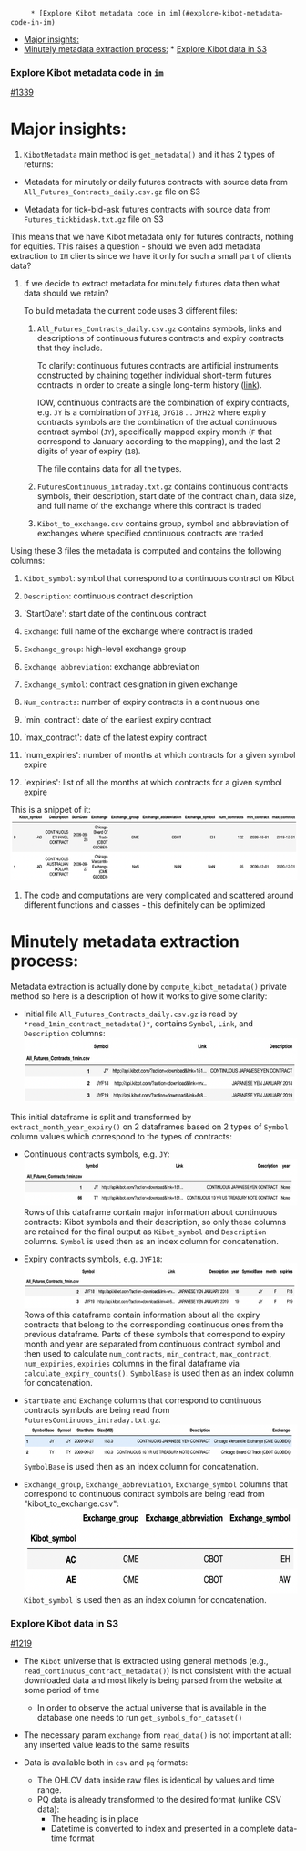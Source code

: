 <!--ts-->
         * [Explore Kibot metadata code in im](#explore-kibot-metadata-code-in-im)
   * [Major insights:](#major-insights)
   * [Minutely metadata extraction process:](#minutely-metadata-extraction-process)
         * [Explore Kibot data in S3](#explore-kibot-data-in-s3)



<!--te-->

### Explore Kibot metadata code in `im`

[<span
class="underline">#1339</span>](https://github.com/cryptokaizen/cmamp/issues/1339)

# Major insights:

1.  `KibotMetadata` main method is `get_metadata()` and it has 2 types of
    returns:

- Metadata for minutely or daily futures contracts with source data from
  `All_Futures_Contracts_daily.csv.gz` file on S3

- Metadata for tick-bid-ask futures contracts with source data from
  `Futures_tickbidask.txt.gz` file on S3

This means that we have Kibot metadata only for futures contracts, nothing for
equities. This raises a question - should we even add metadata extraction to
`IM` clients since we have it only for such a small part of clients data?

1.  If we decide to extract metadata for minutely futures data then what data
    should we retain?

    To build metadata the current code uses 3 different files:

    1.  `All_Futures_Contracts_daily.csv.gz` contains symbols, links and
        descriptions of continuous futures contracts and expiry contracts that
        they include.

        To clarify: continuous futures contracts are artificial instruments
        constructed by chaining together individual short-term futures contracts
        in order to create a single long-term history ([<span
        class="underline">link</span>](https://data.nasdaq.com/databases/SCF/documentation)).

        IOW, continuous contracts are the combination of expiry contracts, e.g.
        `JY` is a combination of `JYF18`, `JYG18` … `JYH22` where expiry
        contracts symbols are the combination of the actual continuous contract
        symbol (`JY`), specifically mapped expiry month (`F` that correspond to
        January according to the mapping), and the last 2 digits of year of
        expiry (`18`).

        The file contains data for all the types.

    2.  `FuturesContinuous_intraday.txt.gz` contains continuous contracts
        symbols, their description, start date of the contract chain, data size,
        and full name of the exchange where this contract is traded

    3.  `Kibot_to_exchange.csv` contains group, symbol and abbreviation of
        exchanges where specified continuous contracts are traded

Using these 3 files the metadata is computed and contains the following columns:

1.  `Kibot_symbol`: symbol that correspond to a continuous contract on Kibot

2.  `Description`: continuous contract description

3.  `StartDate': start date of the continuous contract

4.  `Exchange`: full name of the exchange where contract is traded

5.  `Exchange_group`: high-level exchange group

6.  `Exchange_abbreviation`: exchange abbreviation

7.  `Exchange_symbol`: contract designation in given exchange

8.  `Num_contracts`: number of expiry contracts in a continuous one

9.  `min_contract': date of the earliest expiry contract

10. `max_contract': date of the latest expiry contract

11. `num_expiries': number of months at which contracts for a given symbol
    expire

12. `expiries': list of all the months at which contracts for a given symbol
    expire

This is a snippet of it:
<img src="ck.kibot_data.explanation_figs/image6.png" style="width:6.5in;height:1.20833in" />

1.  The code and computations are very complicated and scattered around
    different functions and classes - this definitely can be optimized

# Minutely metadata extraction process:

Metadata extraction is actually done by `compute_kibot_metadata()` private
method so here is a description of how it works to give some clarity:

- Initial file `All_Futures_Contracts_daily.csv.gz` is read by
  `*read_1min_contract_metadata()*`, contains `Symbol`, `Link`, and
  `Description` columns:
  <img src="ck.kibot_data.explanation_figs/image2.png" style="width:6.5in;height:1.18056in" />

This initial dataframe is split and transformed by
`extract_month_year_expiry()` on 2 dataframes based on 2 types of `Symbol`
column values which correspond to the types of contracts:

- Continuous contracts symbols, e.g. `JY`:
  <img src="ck.kibot_data.explanation_figs/image4.png" style="width:6.5in;height:0.84722in" />Rows
  of this dataframe contain major information about continuous contracts: Kibot
  symbols and their description, so only these columns are retained for the
  final output as `Kibot_symbol` and `Description` columns. `Symbol` is
  used then as an index column for concatenation.

- Expiry contracts symbols, e.g.
  `JYF18`:<img src="ck.kibot_data.explanation_figs/image5.png" style="width:6.5in;height:0.81944in" />
  Rows of this dataframe contain information about all the expiry contracts that
  belong to the corresponding continuous ones from the previous dataframe. Parts
  of these symbols that correspond to expiry month and year are separated from
  continuous contract symbol and then used to calculate `num_contracts`,
  `min_contract`, `max_contract`, `num_expiries`, `expiries` columns in the
  final dataframe via `calculate_expiry_counts()`. `SymbolBase` is used
  then as an index column for concatenation.

- `StartDate` and `Exchange` columns that correspond to continuous contracts
  symbols are being read from `FuturesContinuous_intraday.txt.gz`:
  <img src="ck.kibot_data.explanation_figs/image3.png" style="width:6.5in;height:0.63889in" />
  `SymbolBase` is used then as an index column for concatenation.

- `Exchange_group`, `Exchange_abbreviation`, `Exchange_symbol` columns that
  correspond to continuous contract symbols are being read from
  "kibot_to_exchange.csv":
  <img src="ck.kibot_data.explanation_figs/image1.png" style="width:6.5in;height:1.55556in" />
  `Kibot_symbol` is used then as an index column for concatenation.

### Explore Kibot data in S3

[<span
class="underline">#1219</span>](https://github.com/cryptokaizen/cmamp/issues/1219)

- The `Kibot` universe that is extracted using general methods (e.g.,
  `read_continuous_contract_metadata()`) is not consistent with the actual
  downloaded data and most likely is being parsed from the website at some
  period of time
  - In order to observe the actual universe that is available in the database
    one needs to run `get_symbols_for_dataset()`

- The necessary param `exchange` from `read_data()` is not important at all: any
  inserted value leads to the same results

- Data is available both in `csv` and `pq` formats:
  - The OHLCV data inside raw files is identical by values and time range.
  - PQ data is already transformed to the desired format (unlike CSV data):
    - The heading is in place
    - Datetime is converted to index and presented in a complete data-time
      format
